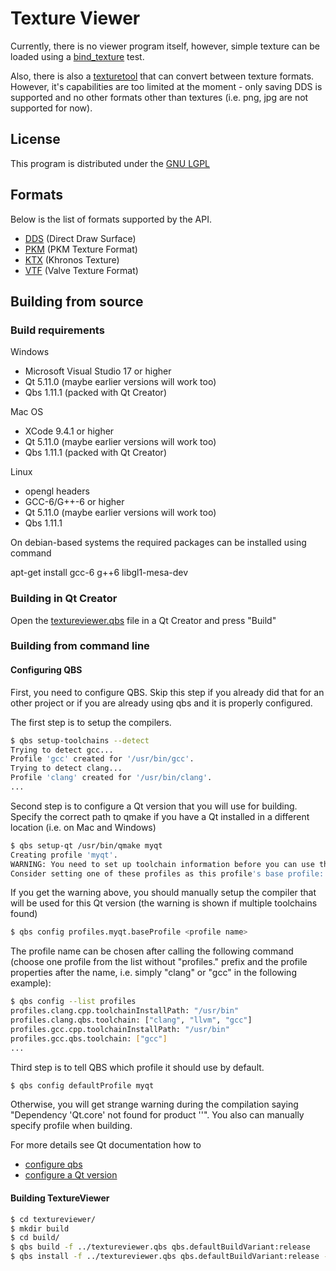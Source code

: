 # Texture Viewer

Currently, there is no viewer program itself, however, simple texture can be loaded using a
[bind_texture](tests/manual/bind_texture) test.

Also, there is also a [texturetool](src/apps/texturetool) that can convert between texture
formats. However, it's capabilities are too limited at the moment - only saving DDS is supported
and no other formats other than textures (i.e. png, jpg are not supported for now).

## License
This program is distributed under the [GNU LGPL](LICENSE)

## Formats
Below is the list of formats supported by the API.
* [DDS](src/plugins/dds/FORMAT.md) (Direct Draw Surface)
* [PKM](src/plugins/pkm/FORMAT.md) (PKM Texture Format)
* [KTX](src/plugins/ktx/FORMAT.md) (Khronos Texture)
* [VTF](src/plugins/vtf/FORMAT.md) (Valve Texture Format)

## Building from source

### Build requirements

Windows
- Microsoft Visual Studio 17 or higher
- Qt 5.11.0 (maybe earlier versions will work too)
- Qbs 1.11.1 (packed with Qt Creator)

Mac OS
- XCode 9.4.1 or higher
- Qt 5.11.0 (maybe earlier versions will work too)
- Qbs 1.11.1 (packed with Qt Creator)

Linux
- opengl headers
- GCC-6/G++-6 or higher
- Qt 5.11.0 (maybe earlier versions will work too)
- Qbs 1.11.1

On debian-based systems the required packages can be installed using command

apt-get install gcc-6 g++6 libgl1-mesa-dev

### Building in Qt Creator

Open the [textureviewer.qbs](./textureviewer.qbs) file in a Qt Creator and press "Build"

### Building from command line

#### Configuring QBS
First, you need to configure QBS. Skip this step if you already did that for an other project or if
you are already using qbs and it is properly configured.

The first step is to setup the compilers.
```bash
$ qbs setup-toolchains --detect
Trying to detect gcc...
Profile 'gcc' created for '/usr/bin/gcc'.
Trying to detect clang...
Profile 'clang' created for '/usr/bin/clang'.
...
```

Second step is to configure a Qt version that you will use for building. Specify the correct path
to qmake if you have a Qt installed in a different location (i.e. on Mac and Windows)
```bash
$ qbs setup-qt /usr/bin/qmake myqt
Creating profile 'myqt'.
WARNING: You need to set up toolchain information before you can use this Qt version for building.
Consider setting one of these profiles as this profile's base profile: <list of your profiles>
```

If you get the warning above, you should manually setup the compiler that will be used for this Qt
version (the warning is shown if multiple toolchains found)
```bash
$ qbs config profiles.myqt.baseProfile <profile name>
```

The profile name can be chosen after calling the following command (choose one profile from the list
without "profiles." prefix and the profile properties after the name, i.e. simply "clang" or "gcc"
in the following example):
```bash
$ qbs config --list profiles
profiles.clang.cpp.toolchainInstallPath: "/usr/bin"
profiles.clang.qbs.toolchain: ["clang", "llvm", "gcc"]
profiles.gcc.cpp.toolchainInstallPath: "/usr/bin"
profiles.gcc.qbs.toolchain: ["gcc"]
...
```

Third step is to tell QBS which profile it should use by default.
```bash
$ qbs config defaultProfile myqt
```

Otherwise, you will get strange warning during the compilation saying "Dependency 'Qt.core' not
found for product \'<product name>\'". You also can manually specify profile when building.

For more details see Qt documentation how to
- [configure qbs](http://doc.qt.io/qbs/configuring.html)
- [configure a Qt version](http://doc.qt.io/qbs/qt-versions.html)

#### Building TextureViewer

```bash
$ cd textureviewer/
$ mkdir build
$ cd build/
$ qbs build -f ../textureviewer.qbs qbs.defaultBuildVariant:release
$ qbs install -f ../textureviewer.qbs qbs.defaultBuildVariant:release --install-root <install path>
```
